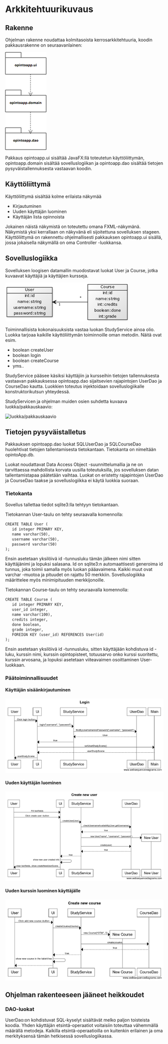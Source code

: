 # Arkkitehtuurikuvaus

## Rakenne

Ohjelman rakenne noudattaa kolmitasoista kerrosarkkitehtuuria, koodin pakkausrakenne on seuraavanlainen:

![pakkausrakenne](https://github.com/mikkolei/otm-harjoitustyo/blob/master/dokumentointi/kuvat/Pakkausrakenne.png)

Pakkaus opintoapp.ui sisältää JavaFX:llä toteutetun käyttöliittymän, opintoapp.domain sisältää sovelluslogiikan ja opintoapp.dao sisältää tietojen pysyväistallennuksesta vastaavan koodin.

## Käyttöliittymä

Käyttöliittymä sisältää kolme erilaista näkymää

* Kirjautuminen
* Uuden käyttäjän luominen
* Käyttäjän lista opinnoista

Jokainen näistä näkymistä on toteutettu omana FXML-näkymänä. Näkymistä yksi kerrallaan on näkyvänä eli sijoitettuna sovelluksen stageen. Käyttöliittymä on rakennettu ohjelmallisesti pakkauksen opintoapp.ui sisällä, jossa jokaisella näkymällä on oma Controller -luokkansa.

## Sovelluslogiikka

Sovelluksen loogisen datamallin muodostavat luokat User ja Course, jotka kuvaavat käyttäjiä ja käyttäjien kursseja.

![Luokkakaavio](https://github.com/mikkolei/otm-harjoitustyo/blob/master/dokumentointi/kuvat/luokkakaavio.png)

Toiminnallisista kokonaisuuksista vastaa luokan StudyService ainoa olio. Luokka tarjoaa kaikille käyttöliittymän toiminnoille oman metodin. Näitä ovat esim.

* boolean createUser
* boolean login
* boolean createCourse
* yms.. 

StudyService pääsee käsiksi käyttäjiin ja kursseihin tietojen tallennuksesta vastaavan pakkauksessa opintoapp.dao sijaitsevien rajapintojen UserDao ja CourseDao kautta. Luokkien toteutus injektoidaan sovelluslogiikalle konstruktorikutsun yhteydessä.

StudyServicen ja ohjelman muiden osien suhdetta kuvaava luokka/pakkauskaavio:

![luokka/pakkauskaavio](https://github.com/mikkolei/otm-harjoitustyo/blob/master/dokumentointi/kuvat/luokka_pakkauskaavio.png)
## Tietojen pysyväistalletus

Pakkauksen opintoapp.dao luokat SQLUserDao ja SQLCourseDao huolehtivat tietojen tallentamisesta tietokantaan. Tietokanta on nimeltään opintoApp.db.

Luokat noudattavat Data Access Object -suunnittelumallia ja ne on tarvittaessa mahdollista korvata uusilla toteutuksilla, jos sovelluksen datan tallentamistapaa päätetään vaihtaa. Luokat on eristetty rajapintojen UserDao ja CourseDao taakse ja sovelluslogiikka ei käytä luokkia suoraan. 

### Tietokanta

Sovellus tallettaa tiedot sqlite3:lla tehtyyn tietokantaan.

Tietokannan User-taulu on tehty seuraavalla komennolla:
```
CREATE TABLE User (
   id integer PRIMARY KEY,
   name varchar(50),
   username varchar(50),
   password varchar(50)
);
```
Ensin asetetaan yksilöivä id -tunnusluku tämän jälkeen nimi sitten käyttäjänimi ja lopuksi salasana. Id on sqlite3:n automaattisesti generoima id tunnus, joka toimii samalla myös luokan pääavaimena. Kaikki muut ovat varchar -muotoa ja pituudet on rajattu 50 merkkiin. Sovelluslogiikka määrittelee myös minimipituuden merkkijonoille.

Tietokannan Course-taulu on tehty seuraavalla komennolla:
```
CREATE TABLE Course (
   id integer PRIMARY KEY,
   user_id integer,
   name varchar(100),
   credits integer,
   done boolean,
   grade integer,
   FOREIGN KEY (user_id) REFERENCES User(id)
);
```
Ensin asetetaan yksilöivä id -tunnusluku, sitten käyttäjään kohdistuva id -luku, kurssin nimi, kurssin opintopisteet, totuusarvo onko kurssi suoritettu, kurssin arvosana, ja lopuksi asetetaan viiteavaimen osoittaminen User-luokkaan.

### Päätoiminnallisuudet

#### Käyttäjän sisäänkirjautuminen

![LoginSekvenssikaavio](https://github.com/mikkolei/otm-harjoitustyo/blob/master/dokumentointi/kuvat/login.png)

#### Uuden käyttäjän luominen

![CreateNewUserSekvenssikaavio](https://github.com/mikkolei/otm-harjoitustyo/blob/master/dokumentointi/kuvat/sekvenssikaavioCreateNewUser.png)
#### Uuden kurssin luominen käyttäjälle

![CreateNewCourseSekvenssikaavio](https://github.com/mikkolei/otm-harjoitustyo/blob/master/dokumentointi/kuvat/sekvenssikaavioCreateNewCourse.png)
## Ohjelman rakenteeseen jääneet heikkoudet

### DAO-luokat
UserDao:on kohdistuvat SQL-kyselyt sisältävät melko paljon toisteista koodia. Yhden käyttäjän etsintä-operaatiot voitaisiin toteuttaa vähemmällä määrällä metodeja. Kaikilla etsintä-operaatioilla on kuitenkin erilainen ja oma merkityksensä tämän hetkisessä sovelluslogiikassa. 
